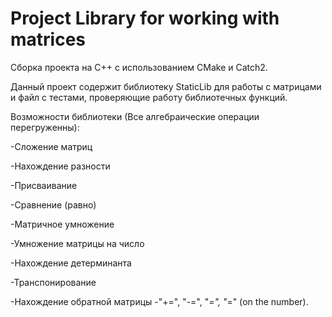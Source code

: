 # Project Library for working with matrices

Сборка проекта на C++ с использованием CMake и Catch2. 

Данный проект содержит библиотеку StaticLib для работы с матрицами и файл с тестами, проверяющие работу библиотечных функций.

Возможности библиотеки (Все алгебраические операции перегруженны):

  -Сложение матриц
  
  -Нахождение разности
  
  -Присваивание
  
  -Сравнение (равно)
  
  -Матричное умножение
  
  -Умножение матрицы на число
  
  -Нахождение детерминанта
  
  -Транспонирование
  
  -Нахождение обратной матрицы
  -"+=", "-=", "*=", "*=" (on the number).
 



